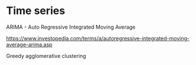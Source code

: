 # Time series

ARIMA - Auto Regressive Integrated Moving Average

https://www.investopedia.com/terms/a/autoregressive-integrated-moving-average-arima.asp

Greedy agglomerative clustering

